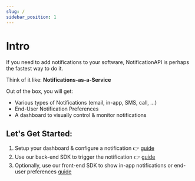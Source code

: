 ```yaml
---
slug: /
sidebar_position: 1
---
```


# Intro

If you need to add notifications to your software, NotificationAPI is perhaps the fastest way to do it.

Think of it like: <b>Notifications-as-a-Service</b>

Out of the box, you will get:

- Various types of Notifications (email, in-app, SMS, call, ...)
- End-User Notification Preferences
- A dashboard to visually control & monitor notifications

## Let's Get Started:

1. Setup your dashboard & configure a notification 👉 [guide](quick-start/setup-the-notification)
2. Use our back-end SDK to trigger the notification 👉 [guide](quick-start/send-the-notification)
3. Optionally, use our front-end SDK to show in-app notifications or end-user preferences [guide](guides/display-inapp-notifications)
